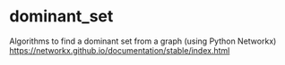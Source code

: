 # dominant_set
Algorithms to find a dominant set from a graph (using Python Networkx)
https://networkx.github.io/documentation/stable/index.html
